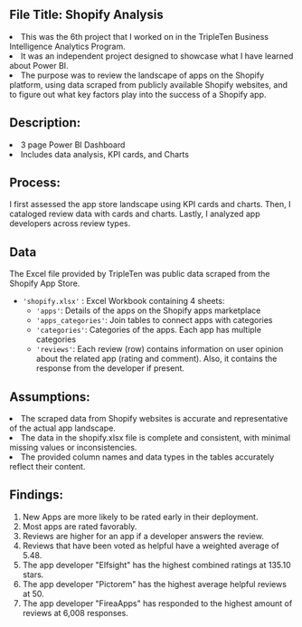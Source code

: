 <h2>File Title: Shopify Analysis</h2>
<li>This was the 6th project that I worked on in the TripleTen Business Intelligence Analytics Program.</li>
<li>It was an independent project designed to showcase what I have learned about Power BI.</li>
<li>The purpose was to review the landscape of apps on the Shopify platform, using data scraped from publicly available Shopify websites, and to figure out what key factors play into the success of a Shopify app.</li>

<h2>Description:</h2>
<li>
  3 page Power BI Dashboard </li>
<li>Includes data analysis, KPI cards, and Charts</li>
<h2><b>Process:</b></h2>
 
I first assessed the app store landscape using KPI cards and charts.
Then, I cataloged review data with cards and charts.
Lastly, I analyzed app developers across review types.

<h2>Data</h2>
<p>The Excel file provided by TripleTen was public data scraped from the Shopify App Store.</p>
<ul>
<li>
<code>'shopify.xlsx'</code> : Excel Workbook containing 4 sheets:<ul>
     <li><code>'apps'</code>: Details of the apps on the Shopify apps marketplace</li>
   <li> <code>'apps_categories'</code>: Join tables to connect apps with categories</li>
    <li> <code>'categories'</code>: Categories of the apps. Each app has multiple categories</li>
    <li> <code>'reviews'</code>: Each review (row) contains information on user opinion about the related app (rating and comment). Also, it contains the response from the developer if present.</li></ul>
</li></ul>
<h2><b>Assumptions:</b></h2>
<li>The scraped data from Shopify websites is accurate and representative of the actual app landscape.</li>
<li>The data in the shopify.xlsx file is complete and consistent, with minimal missing values or inconsistencies.</li>
<li>The provided column names and data types in the tables accurately reflect their content.</li>
<h2><b>Findings:</b></h2>
<ol>
  <li>New Apps are more likely to be rated early in their deployment.</li>
<li>Most apps are rated favorably.</li>
<li>Reviews are higher for an app if a developer answers the review.</li>
<li>Reviews that have been voted as helpful have a weighted average of 5.48.</li>
<li>The app developer "Elfsight" has the highest combined ratings at 135.10 stars.</li>
<li>The app developer "Pictorem" has the highest average helpful reviews at 50.</li>
<li>The app developer "FireaApps" has responded to the highest amount of reviews at 6,008 responses.</li></ol>

